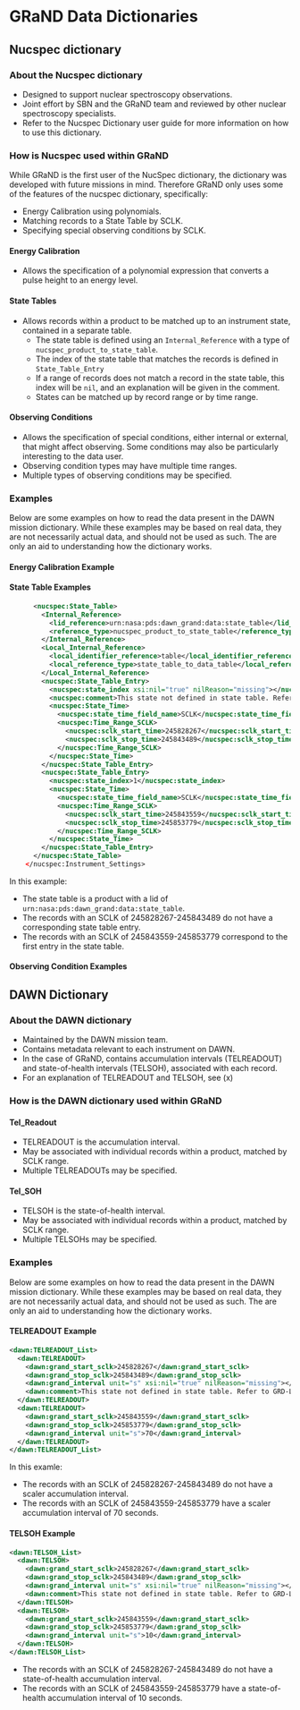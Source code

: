 # GRaND Data Dictionaries

## Nucspec dictionary

### About the Nucspec dictionary

* Designed to support nuclear spectroscopy observations.
* Joint effort by SBN and the GRaND team and reviewed by other nuclear spectroscopy specialists.
* Refer to the Nucspec Dictionary user guide for more information on how to use this dictionary.

### How is Nucspec used within GRaND

While GRaND is the first user of the NucSpec dictionary, the dictionary was developed with future missions in mind. Therefore GRaND only uses some of the features of the nucspec dictionary, specifically:

* Energy Calibration using polynomials.
* Matching records to a State Table by SCLK.
* Specifying special observing conditions by SCLK.

#### Energy Calibration

* Allows the specification of a polynomial expression that converts a pulse height to an energy level.

#### State Tables

* Allows records within a product to be matched up to an instrument state, contained in a separate table.
  * The state table is defined using an `Internal_Reference` with a type of `nucspec_product_to_state_table`.
  * The index of the state table that matches the records is defined in `State_Table_Entry`
  * If a range of records does not match a record in the state table, this index will be `nil`, and an explanation will be given in the comment.
  * States can be matched up by record range or by time range.

#### Observing Conditions

* Allows the specification of special conditions, either internal or external, that might affect observing. Some conditions may also be particularly interesting to the data user.
* Observing condition types may have multiple time ranges.
* Multiple types of observing conditions may be specified.

### Examples

Below are some examples on how to read the data present in the DAWN mission dictionary. While these examples may be based on real data, they are not necessarily actual data, and should not be used as such. The are only an aid to understanding how the dictionary works.

#### Energy Calibration Example

#### State Table Examples

```xml
      <nucspec:State_Table>
        <Internal_Reference>
          <lid_reference>urn:nasa:pds:dawn_grand:data:state_table</lid_reference>
          <reference_type>nucspec_product_to_state_table</reference_type>
        </Internal_Reference>
        <Local_Internal_Reference>
          <local_identifier_reference>table</local_identifier_reference>
          <local_reference_type>state_table_to_data_table</local_reference_type>
        </Local_Internal_Reference>
        <nucspec:State_Table_Entry>
          <nucspec:state_index xsi:nil="true" nilReason="missing"></nucspec:state_index>
          <nucspec:comment>This state not defined in state table. Refer to GRD-L1A-071016-071017_110225-STA.xml</nucspec:comment>
          <nucspec:State_Time>
            <nucspec:state_time_field_name>SCLK</nucspec:state_time_field_name>
            <nucspec:Time_Range_SCLK>
              <nucspec:sclk_start_time>245828267</nucspec:sclk_start_time>
              <nucspec:sclk_stop_time>245843489</nucspec:sclk_stop_time>
            </nucspec:Time_Range_SCLK>
          </nucspec:State_Time>
        </nucspec:State_Table_Entry>
        <nucspec:State_Table_Entry>
          <nucspec:state_index>1</nucspec:state_index>
          <nucspec:State_Time>
            <nucspec:state_time_field_name>SCLK</nucspec:state_time_field_name>
            <nucspec:Time_Range_SCLK>
              <nucspec:sclk_start_time>245843559</nucspec:sclk_start_time>
              <nucspec:sclk_stop_time>245853779</nucspec:sclk_stop_time>
            </nucspec:Time_Range_SCLK>
          </nucspec:State_Time>
        </nucspec:State_Table_Entry>
      </nucspec:State_Table>
    </nucspec:Instrument_Settings>
```

In this example:
* The state table is a product with a lid of `urn:nasa:pds:dawn_grand:data:state_table`.
* The records with an SCLK of 245828267-245843489 do not have a corresponding state table entry. 
* The records with an SCLK of 245843559-245853779 correspond to the first entry in the state table.

#### Observing Condition Examples

## DAWN Dictionary

### About the DAWN dictionary

* Maintained by the DAWN mission team.
* Contains metadata relevant to each instrument on DAWN.
* In the case of GRaND, contains accumulation intervals (TELREADOUT) and state-of-health intervals (TELSOH), associated with each record.
* For an explanation of TELREADOUT and TELSOH, see (x)

### How is the DAWN dictionary used within GRaND

#### Tel_Readout

* TELREADOUT is the accumulation interval.
* May be associated with individual records within a product, matched by SCLK range.
* Multiple TELREADOUTs may be specified.

#### Tel_SOH

* TELSOH is the state-of-health interval.
* May be associated with individual records within a product, matched by SCLK range.
* Multiple TELSOHs may be specified.

### Examples

Below are some examples on how to read the data present in the DAWN mission dictionary. While these examples may be based on real data, they are not necessarily actual data, and should not be used as such. The are only an aid to understanding how the dictionary works.

#### TELREADOUT Example

```xml
<dawn:TELREADOUT_List>
  <dawn:TELREADOUT>
    <dawn:grand_start_sclk>245828267</dawn:grand_start_sclk>
    <dawn:grand_stop_sclk>245843489</dawn:grand_stop_sclk>
    <dawn:grand_interval unit="s" xsi:nil="true" nilReason="missing"></dawn:grand_interval>
    <dawn:comment>This state not defined in state table. Refer to GRD-L1A-071016-071017_110225-STA.xml</dawn:comment>
  </dawn:TELREADOUT>
  <dawn:TELREADOUT>
    <dawn:grand_start_sclk>245843559</dawn:grand_start_sclk>
    <dawn:grand_stop_sclk>245853779</dawn:grand_stop_sclk>
    <dawn:grand_interval unit="s">70</dawn:grand_interval>
  </dawn:TELREADOUT>
</dawn:TELREADOUT_List>
```

In this examle:
* The records with an SCLK of 245828267-245843489 do not have a scaler accumulation interval.
* The records with an SCLK of 245843559-245853779 have a scaler accumulation interval of 70 seconds.

#### TELSOH Example

```xml
<dawn:TELSOH_List>
  <dawn:TELSOH>
    <dawn:grand_start_sclk>245828267</dawn:grand_start_sclk>
    <dawn:grand_stop_sclk>245843489</dawn:grand_stop_sclk>
    <dawn:grand_interval unit="s" xsi:nil="true" nilReason="missing"></dawn:grand_interval>
    <dawn:comment>This state not defined in state table. Refer to GRD-L1A-071016-071017_110225-STA.xml</dawn:comment>
  </dawn:TELSOH>
  <dawn:TELSOH>
    <dawn:grand_start_sclk>245843559</dawn:grand_start_sclk>
    <dawn:grand_stop_sclk>245853779</dawn:grand_stop_sclk>
    <dawn:grand_interval unit="s">10</dawn:grand_interval>
  </dawn:TELSOH>
</dawn:TELSOH_List>
```

* The records with an SCLK of 245828267-245843489 do not have a state-of-health accumulation interval.
* The records with an SCLK of 245843559-245853779 have a state-of-health accumulation interval of 10 seconds.
